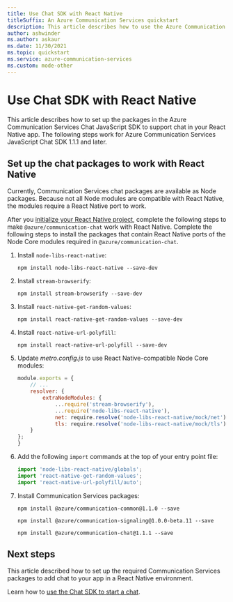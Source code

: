 ```yaml
---
title: Use Chat SDK with React Native
titleSuffix: An Azure Communication Services quickstart
description: This article describes how to use the Azure Communication Services Chat SDK with React Native.
author: ashwinder
ms.author: askaur
ms.date: 11/30/2021
ms.topic: quickstart
ms.service: azure-communication-services
ms.custom: mode-other
---
```


# Use Chat SDK with React Native

This article describes how to set up the packages in the Azure Communication Services Chat JavaScript SDK to support chat in your React Native app. The following steps work for Azure Communication Services JavaScript Chat SDK 1.1.1 and later.

## Set up the chat packages to work with React Native

Currently, Communication Services chat packages are available as Node packages. Because not all Node modules are compatible with React Native, the modules require a React Native port to work.

After you [initialize your React Native project](https://reactnative.dev/docs/environment-setup#installing-dependencies), complete the following steps to make `@azure/communication-chat` work with React Native. Complete the following steps to install the packages that contain React Native ports of the Node Core modules required in `@azure/communication-chat`.

1. Install `node-libs-react-native`:

   ```console
   npm install node-libs-react-native --save-dev
   ```

1. Install `stream-browserify`:

   ```console
   npm install stream-browserify --save-dev
   ```

1. Install `react-native-get-random-values`:

   ```console
   npm install react-native-get-random-values --save-dev
   ```

1. Install `react-native-url-polyfill`:

   ```console
   npm install react-native-url-polyfill --save-dev
   ```

1. Update _metro.config.js_ to use React Native-compatible Node Core modules:

   ```javascript
   module.exports = {
       // ...
       resolver: {
           extraNodeModules: {
               ...require('stream-browserify'),
               ...require('node-libs-react-native'),
               net: require.resolve('node-libs-react-native/mock/net'),
               tls: require.resolve('node-libs-react-native/mock/tls')
       }
   };
   }
   ```

1. Add the following `import` commands at the top of your entry point file:

   ```javascript
   import 'node-libs-react-native/globals';
   import 'react-native-get-random-values';
   import 'react-native-url-polyfill/auto';
   ```

1. Install Communication Services packages:

   ```console
   npm install @azure/communication-common@1.1.0 --save

   npm install @azure/communication-signaling@1.0.0-beta.11 --save

   npm install @azure/communication-chat@1.1.1 --save
   ```

## Next steps

This article described how to set up the required Communication Services packages to add chat to your app in a React Native environment.

Learn how to [use the Chat SDK to start a chat](./get-started.md?pivots=programming-language-javascript).
